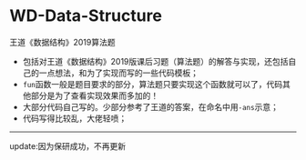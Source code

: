 # WD-Data-Structure
王道《数据结构》2019算法题
    
- 包括对王道《数据结构》2019版课后习题（算法题）的解答与实现，还包括自己的一点想法，和为了实现而写的一些代码模板；
- `fun`函数一般是题目要求的部分，算法题只要实现这个函数就可以了，代码其他部分是为了查看实现效果而多加的！
- 大部分代码自己写的。少部分参考了王道的答案，在命名中用`-ans`示意；
- 代码写得比较乱，大佬轻喷；
---   
update:因为保研成功，不再更新
